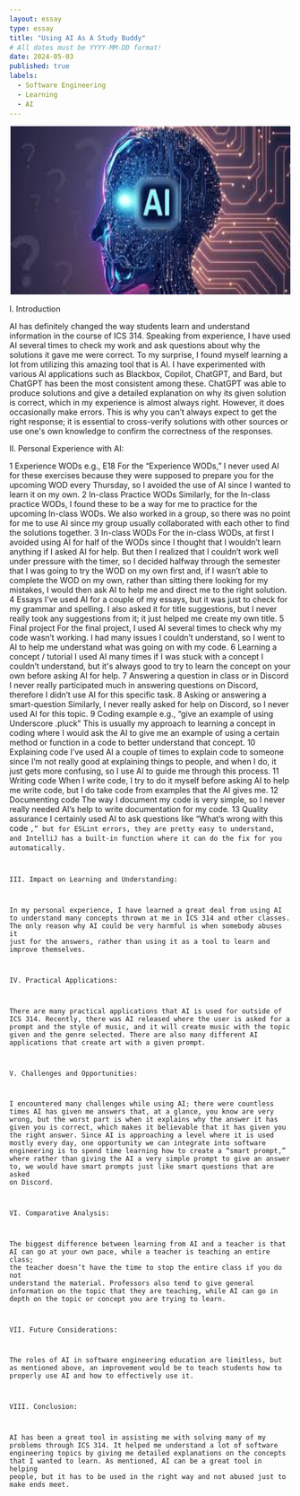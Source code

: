 ```yaml
---
layout: essay
type: essay
title: "Using AI As A Study Buddy"
# All dates must be YYYY-MM-DD format!
date: 2024-05-03
published: true
labels:
  - Software Engineering
  - Learning
  - AI
---
```


<div style="text-align:center">
<img  width="500" height="300" src="../img/AI.png" />
</div>

I. Introduction

AI has definitely changed the way students learn and understand information in the course of ICS 314. Speaking from experience, I have used AI several times to check my work and ask questions about why the solutions it gave me were correct. To my surprise, I found myself learning a lot from utilizing this amazing tool that is AI. I have experimented with various AI applications such as Blackbox, Copilot, ChatGPT, and Bard, but ChatGPT has been the most consistent among these. ChatGPT was able to produce solutions and give a detailed explanation on why its given solution is correct, which in my experience is almost always right. However, it does occasionally make errors. This is why you can’t always expect to get the right response; it is essential to cross-verify solutions with other sources or use one's own knowledge to confirm the correctness of the responses.

II. Personal Experience with AI:

1 Experience WODs e.g., E18
For the “Experience WODs,” I never used AI for these exercises because they were supposed to prepare you for the upcoming WOD every Thursday, so I avoided the use of AI since I wanted to learn it on my own.
2 In-class Practice WODs
Similarly, for the In-class practice WODs, I found these to be a way for me to practice for the upcoming In-class WODs. We also worked in a group, so there was no point for me to use AI since my group usually collaborated with each other to find the solutions together.
3 In-class WODs
For the in-class WODs, at first I avoided using AI for half of the WODs since I thought that I wouldn’t learn anything if I asked AI for help. But then I realized that I couldn’t work well under pressure with the timer, so I decided halfway through the semester that I was going to try the WOD on my own first and, if I wasn’t able to complete the WOD on my own, rather than sitting there looking for my mistakes, I would then ask AI to help me and direct me to the right solution.
4 Essays
I’ve used AI for a couple of my essays, but it was just to check for my grammar and spelling. I also asked it for title suggestions, but I never really took any suggestions from it; it just helped me create my own title.
5 Final project
For the final project, I used AI several times to check why my code wasn’t working. I had many issues I couldn’t understand, so I went to AI to help me understand what was going on with my code.
6 Learning a concept / tutorial
I used AI many times if I was stuck with a concept I couldn’t understand, but it's always good to try to learn the concept on your own before asking AI for help.
7 Answering a question in class or in Discord
I never really participated much in answering questions on Discord, therefore I didn’t use AI for this specific task.
8 Asking or answering a smart-question
Similarly, I never really asked for help on Discord, so I never used AI for this topic.
9 Coding example e.g., “give an example of using Underscore .pluck”
This is usually my approach to learning a concept in coding where I would ask the AI to give me an example of using a certain method or function in a code to better understand that concept.
10 Explaining code
I’ve used AI a couple of times to explain code to someone since I’m not really good at explaining things to people, and when I do, it just gets more confusing, so I use AI to guide me through this process.
11 Writing code
When I write code, I try to do it myself before asking AI to help me write code, but I do take code from examples that the AI gives me.
12 Documenting code
The way I document my code is very simple, so I never really needed AI’s help to write documentation for my code.
13 Quality assurance
I certainly used AI to ask questions like “What’s wrong with this code <code here>,” but for ESLint errors, they are pretty easy to understand, and IntelliJ has a built-in function where it can do the fix for you automatically.

III. Impact on Learning and Understanding:

In my personal experience, I have learned a great deal from using AI to understand many concepts thrown at me in ICS 314 and other classes. The only reason why AI could be very harmful is when somebody abuses it just for the answers, rather than using it as a tool to learn and improve themselves.

IV. Practical Applications:

There are many practical applications that AI is used for outside of ICS 314. Recently, there was AI released where the user is asked for a prompt and the style of music, and it will create music with the topic given and the genre selected. There are also many different AI applications that create art with a given prompt.

V. Challenges and Opportunities:

I encountered many challenges while using AI; there were countless times AI has given me answers that, at a glance, you know are very wrong, but the worst part is when it explains why the answer it has given you is correct, which makes it believable that it has given you the right answer. Since AI is approaching a level where it is used mostly every day, one opportunity we can integrate into software engineering is to spend time learning how to create a “smart prompt,” where rather than giving the AI a very simple prompt to give an answer to, we would have smart prompts just like smart questions that are asked on Discord.

VI. Comparative Analysis:

The biggest difference between learning from AI and a teacher is that AI can go at your own pace, while a teacher is teaching an entire class; the teacher doesn’t have the time to stop the entire class if you do not understand the material. Professors also tend to give general information on the topic that they are teaching, while AI can go in depth on the topic or concept you are trying to learn.

VII. Future Considerations:

The roles of AI in software engineering education are limitless, but as mentioned above, an improvement would be to teach students how to properly use AI and how to effectively use it.

VIII. Conclusion:

AI has been a great tool in assisting me with solving many of my problems through ICS 314. It helped me understand a lot of software engineering topics by giving me detailed explanations on the concepts that I wanted to learn. As mentioned, AI can be a great tool in helping people, but it has to be used in the right way and not abused just to make ends meet.
